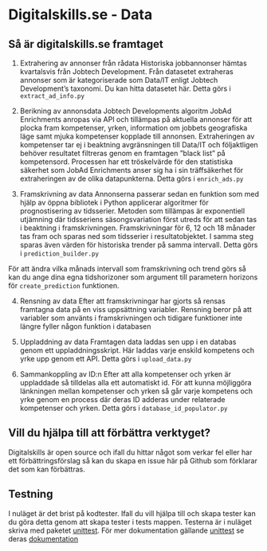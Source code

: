# Digitalskills.se - Data

## Så är digitalskills.se framtaget
1. Extrahering av annonser från rådata
Historiska jobbannonser hämtas kvartalsvis från Jobtech Development. Från datasetet extraheras annonser som är kategoriserade som Data/IT enligt Jobtech Development’s taxonomi. Du kan hitta datasetet här. Detta görs i `extract_ad_info.py`

2. Berikning av annonsdata
Jobtech Developments algoritm JobAd Enrichments anropas via API och tillämpas på aktuella annonser för att plocka fram kompetenser, yrken, information om jobbets geografiska läge samt mjuka kompetenser kopplade till annonsen. Extraheringen av kompetenser tar ej i beaktning avgränsningen till Data/IT och följaktligen behöver resultatet filtreras genom en framtagen ”black list” på kompetensord. Processen har ett tröskelvärde för den statistiska säkerhet som JobAd Enrichments anser sig ha i sin träffsäkerhet för extraheringen av de olika datapunkterna. Detta görs i `enrich_ads.py`

3. Framskrivning av data
Annonserna passerar sedan en funktion som med hjälp av öppna bibliotek i Python applicerar algoritmer för prognostisering av tidsserier. Metoden som tillämpas är exponentiell utjämning där tidsseriens säsongsvariation först utreds för att sedan tas i beaktning i framskrivningen. Framskrivningar för 6, 12 och 18 månader tas fram och sparas ned som tidsserier i resultatobjektet. I samma steg sparas även värden för historiska trender på samma intervall. Detta görs i `prediction_builder.py`

För att ändra vilka månads intervall som framskrivning och trend görs så kan du ange dina egna tidshorizoner som argument till parametern horizons för `create_prediction` funktionen.

4. Rensning av data
Efter att framskrivningar har gjorts så rensas framtagna data på en viss uppsättning variabler. Rensning beror på att variabler som använts i framskrivningen och tidigare funktioner inte längre fyller någon funktion i databasen


5. Uppladdning av data
Framtagen data laddas sen upp i en databas genom ett uppladdningsskript. Här laddas varje enskild kompetens och yrke upp genom ett API. Detta görs i `upload_data.py`

6. Sammankoppling av ID:n
Efter att alla kompetenser och yrken är uppladdade så tilldelas alla ett automatiskt id. För att kunna möjliggöra länkningen mellan kompetenser och yrken så går varje kompetens och yrke genom en process där deras ID adderas under relaterade kompetenser och yrken. Detta görs i `database_id_populator.py`

## Vill du hjälpa till att förbättra verktyget?
Digitalskills är open source och ifall du hittar något som verkar fel eller har ett förbättringsförslag så kan du skapa en issue här på Github som förklarar det som kan förbättras.

## Testning
I nuläget är det brist på kodtester. Ifall du vill hjälpa till och skapa tester kan du göra detta genom att skapa tester i tests mappen. Testerna är i nuläget skriva med paketet [unittest](https://docs.python.org/3/library/unittest.html). För mer dokumentation gällande [unittest](https://docs.python.org/3/library/unittest.html) se deras [dokumentation](https://docs.python.org/3/library/unittest.html)
